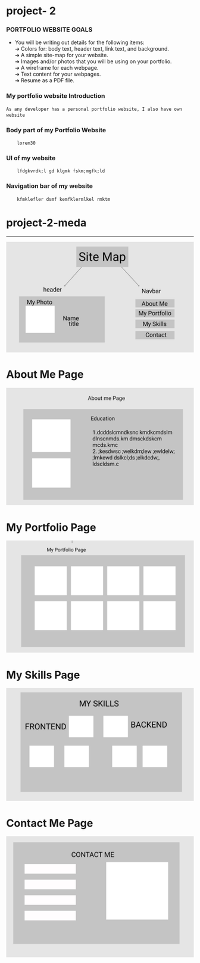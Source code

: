 

# project- 2

### PORTFOLIO WEBSITE GOALS

* You will be writing out details for the following items:<br>
➔ Colors for: body text, header text, link text, and background.<br>
➔ A simple site-map for your website.<br>
➔ Images and/or photos that you will be using on your portfolio.<br>
➔ A wireframe for each webpage.<br>
➔ Text content for your webpages.<br>
➔ Resume as a PDF file.<br>


### My portfolio website Introduction

    As any developer has a personal portfolio website, I also have own website 
    
    
    
    
 ### Body part of my Portfolio Website
        lorem30

### UI of my website

        lfdgkvrdk;l gd klgmk fskm;mgfk;ld
        
### Navigation bar of my website 

        kfmklefler dsmf kemfklermlkel rmktm









# project-2-meda

<hr>
<img src="./sitemap.jpg" />


# About Me Page


<img src="./about.jpg" />


# My Portfolio Page

<img src="./port.jpg" />

# My Skills Page 

<img src="./skill.jpg" />


# Contact Me Page

<img src="./contact.jpg" />
